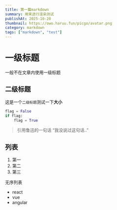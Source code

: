 ```yaml
---
title: 第一篇markdown
summary: 用来进行渲染测试
publishAt: 2025-10-20
thumbnail: https://owo.haruu.fun/picgo/avatar.png
category: markdown
tags: ["markdown", "test"]
---
```


# 一级标题

一般不在文章内使用一级标题

## 二级标题

这是一个`二级标题`测试一下**大小**

```python
flag = False
if flag:
    flag = True
```

> 引用鲁迅的一句话
> “我没说过这句话..”

## 列表

1. 第一
2. 第二
3. 第三

无序列表

- react
- vue
- angular